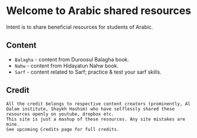 # Welcome to Arabic shared resources

Intent is to share beneficial resources for students of Arabic.

## Content

* `Balagha` - content from Duroosul Balagha book.
* `Nahw` - content from Hidayatun Nahw book.
* `Sarf` - content related to Sarf; practice & test your sarf skills.

## Credit

    All the credit belongs to respective content creators (prominently, Al Qalam institute, Shaykh Hashim) who have selflessly shared these resources openly on youtube, dropbox etc. 
    This site is just a mashup of these resources. Any site mistakes are mine. 
    See upcoming Credits page for full credits.